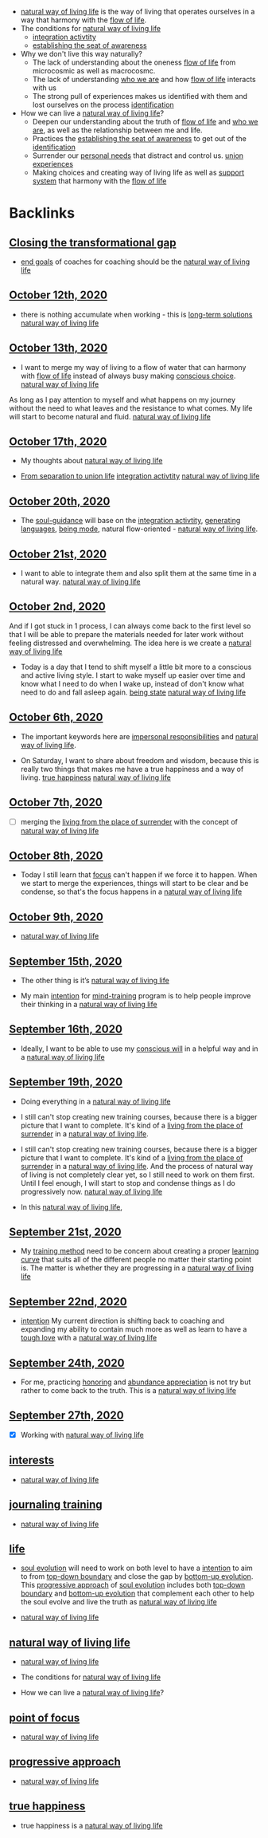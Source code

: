 - [natural way of living life](<natural way of living life.md>) is the way of living that
operates ourselves in a way that harmony with the [flow of life](<flow of life.md>).
- The conditions for [natural way of living life](<natural way of living life.md>)
    - [integration activtity](<integration activtity.md>)
    - [establishing the seat of awareness](<establishing the seat of awareness.md>)
- Why we don't live this way naturally?
    - The lack of understanding about the oneness [flow of life](<flow of life.md>)
from microcosmic as well as macrocosmc.
    - The lack of understanding [who we are](<who we are.md>) and how [flow of life](<flow of life.md>) interacts with us
    - The strong pull of experiences makes us identified with them
and lost ourselves on the process [identification](<identification.md>)
- How we can live a [natural way of living life](<natural way of living life.md>)?
    - Deepen our understanding about the truth of [flow of life](<flow of life.md>)
and [who we are](<who we are.md>), as well as the relationship between me and life.
    - Practices the [establishing the seat of awareness](<establishing the seat of awareness.md>) to get
out of the [identification](<identification.md>)
    - Surrender our [personal needs](<personal needs.md>) that distract and control
us. [union experiences](<union experiences.md>)
    - Making choices and creating way of living life as well as
[support system](<support system.md>) that harmony with the [flow of life](<flow of life.md>)

# Backlinks
## [Closing the transformational gap](<Closing the transformational gap.md>)
- [end goals](<end goals.md>) of coaches for coaching should be the [natural way of living life](<natural way of living life.md>)

## [October 12th, 2020](<October 12th, 2020.md>)
- there is nothing accumulate when working - this is [long-term solutions](<long-term solutions.md>) [natural way of living life](<natural way of living life.md>)

## [October 13th, 2020](<October 13th, 2020.md>)
- I want to merge my way of living to a flow of water that can harmony with [flow of life](<flow of life.md>) instead of always busy making [conscious choice](<conscious choice.md>). [natural way of living life](<natural way of living life.md>)

As long as I pay attention to myself and what happens on my journey without the need to what leaves and the resistance to what comes. My life will start to become natural and fluid. [natural way of living life](<natural way of living life.md>)

## [October 17th, 2020](<October 17th, 2020.md>)
- My thoughts about [natural way of living life](<natural way of living life.md>)

- [From separation to union life](<From separation to union life.md>) [integration activtity](<integration activtity.md>) [natural way of living life](<natural way of living life.md>)

## [October 20th, 2020](<October 20th, 2020.md>)
- The [soul-guidance](<soul-guidance.md>) will base on the [integration activtity](<integration activtity.md>), [generating languages](<generating languages.md>), [being mode](<being mode.md>), natural flow-oriented - [natural way of living life](<natural way of living life.md>).

## [October 21st, 2020](<October 21st, 2020.md>)
- I want to able to integrate them and also split them at the same time in a natural way. [natural way of living life](<natural way of living life.md>)

## [October 2nd, 2020](<October 2nd, 2020.md>)
And if I got stuck in 1 process, I can always come back to the first level so that I will be able to prepare the materials needed for later work without feeling distressed and overwhelming. The idea here is we create a [natural way of living life](<natural way of living life.md>)

- Today is a day that I tend to shift myself a little bit more to a conscious and active living style. I start to wake myself up easier over time and know what I need to do when I wake up, instead of don't know what need to do and fall asleep again. [being state](<being state.md>) [natural way of living life](<natural way of living life.md>)

## [October 6th, 2020](<October 6th, 2020.md>)
- The important keywords here are [impersonal responsibilities](<impersonal responsibilities.md>) and [natural way of living life](<natural way of living life.md>).

- On Saturday, I want to share about freedom and wisdom, because this is really two things that makes me have a true happiness and a way of living. [true happiness](<true happiness.md>) [natural way of living life](<natural way of living life.md>)

## [October 7th, 2020](<October 7th, 2020.md>)
- [ ] merging the [living from the place of surrender](<living from the place of surrender.md>) with the concept of [natural way of living life](<natural way of living life.md>)

## [October 8th, 2020](<October 8th, 2020.md>)
- Today I still learn that [focus](<focus.md>) can't happen if we force it to happen. When we start to merge the experiences, things will start to be clear and be condense, so that's the focus happens in a [natural way of living life](<natural way of living life.md>)

## [October 9th, 2020](<October 9th, 2020.md>)
- [natural way of living life](<natural way of living life.md>)

## [September 15th, 2020](<September 15th, 2020.md>)
- The other thing is it’s [natural way of living life](<natural way of living life.md>)

- My main [intention](<intention.md>) for [mind-training](<mind-training.md>) program is to help people improve their thinking in a [natural way of living life](<natural way of living life.md>)

## [September 16th, 2020](<September 16th, 2020.md>)
- Ideally, I want to be able to use my [conscious will](<conscious will.md>) in a helpful way and in a [natural way of living life](<natural way of living life.md>)

## [September 19th, 2020](<September 19th, 2020.md>)
- Doing everything in a [natural way of living life](<natural way of living life.md>)

- I still can't stop creating new training courses, because there is a bigger picture that I want to complete. It's kind of a [living from the place of surrender](<living from the place of surrender.md>) in a [natural way of living life](<natural way of living life.md>).

- I still can't stop creating new training courses, because there is a bigger picture that I want to complete. It's kind of a [living from the place of surrender](<living from the place of surrender.md>) in a [natural way of living life](<natural way of living life.md>). And the process of natural way of living is not completely clear yet, so I still need to work on them first. Until I feel enough, I will start to stop and condense things as I do progressively now. [natural way of living life](<natural way of living life.md>)

- In this [natural way of living life](<natural way of living life.md>),

## [September 21st, 2020](<September 21st, 2020.md>)
- My [training method](<training method.md>) need to be concern about creating a proper [learning curve](<learning curve.md>) that suits all of the different people no matter their starting point is. The matter is whether they are progressing in a [natural way of living life](<natural way of living life.md>)

## [September 22nd, 2020](<September 22nd, 2020.md>)
- [intention](<intention.md>) My current direction is shifting back to coaching and expanding my ability to contain much more as well as learn to have a [tough love](<tough love.md>) with a [natural way of living life](<natural way of living life.md>)

## [September 24th, 2020](<September 24th, 2020.md>)
- For me, practicing [honoring](<honoring.md>) and [abundance appreciation](<abundance appreciation.md>) is not try but rather to come back to the truth. This is a [natural way of living life](<natural way of living life.md>)

## [September 27th, 2020](<September 27th, 2020.md>)
- [x] Working with [natural way of living life](<natural way of living life.md>)

## [interests](<interests.md>)
- [natural way of living life](<natural way of living life.md>)

## [journaling training](<journaling training.md>)
- [natural way of living life](<natural way of living life.md>)

## [life](<life.md>)
- [soul evolution](<soul evolution.md>) will need to work on both level to have a [intention](<intention.md>) to aim to from [top-down boundary](<top-down boundary.md>) and close the gap by [bottom-up evolution](<bottom-up evolution.md>). This [progressive approach](<progressive approach.md>) of [soul evolution](<soul evolution.md>) includes both [top-down boundary](<top-down boundary.md>) and [bottom-up evolution](<bottom-up evolution.md>) that complement each other to help the soul evolve and live the truth as [natural way of living life](<natural way of living life.md>)

- [natural way of living life](<natural way of living life.md>)

## [natural way of living life](<natural way of living life.md>)
- [natural way of living life](<natural way of living life.md>)

- The conditions for [natural way of living life](<natural way of living life.md>)

- How we can live a [natural way of living life](<natural way of living life.md>)?

## [point of focus](<point of focus.md>)
- [natural way of living life](<natural way of living life.md>)

## [progressive approach](<progressive approach.md>)
- [natural way of living life](<natural way of living life.md>)

## [true happiness](<true happiness.md>)
- true happiness is a [natural way of living life](<natural way of living life.md>)

